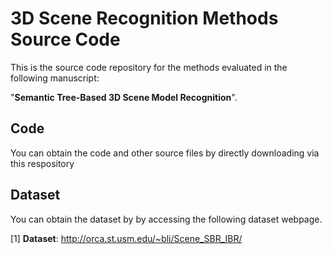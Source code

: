 # 3D Scene Recognition Methods Source Code
This is the source code repository for the methods evaluated in the following manuscript: 

"**Semantic Tree-Based 3D Scene Model Recognition**".

## Code
You can obtain the code and other source files by directly downloading via this respository 

## Dataset
You can obtain the dataset by by accessing the following dataset webpage.  

[1] **Dataset**: http://orca.st.usm.edu/~bli/Scene_SBR_IBR/